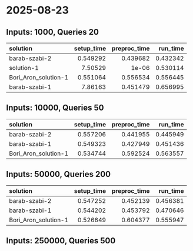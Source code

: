 # 2025-08-23

## Inputs: 1000, Queries 20

| solution             |   setup_time |   preproc_time |   run_time |
|:---------------------|-------------:|---------------:|-----------:|
| barab-szabi-2        |     0.549292 |       0.439682 |   0.432342 |
| solution-1           |     7.50529  |       1e-06    |   0.530114 |
| Bori_Aron_solution-1 |     0.551064 |       0.556534 |   0.556445 |
| barab-szabi-1        |     7.86163  |       0.451479 |   0.656995 |

## Inputs: 10000, Queries 50

| solution             |   setup_time |   preproc_time |   run_time |
|:---------------------|-------------:|---------------:|-----------:|
| barab-szabi-2        |     0.557206 |       0.441955 |   0.445949 |
| barab-szabi-1        |     0.549323 |       0.427949 |   0.451436 |
| Bori_Aron_solution-1 |     0.534744 |       0.592524 |   0.563557 |

## Inputs: 50000, Queries 200

| solution             |   setup_time |   preproc_time |   run_time |
|:---------------------|-------------:|---------------:|-----------:|
| barab-szabi-2        |     0.547252 |       0.452139 |   0.456381 |
| barab-szabi-1        |     0.544202 |       0.453792 |   0.470646 |
| Bori_Aron_solution-1 |     0.526649 |       0.604377 |   0.555947 |

## Inputs: 250000, Queries 500

| solution             |   setup_time |   preproc_time |   run_time |
|:---------------------|-------------:|---------------:|-----------:|
| barab-szabi-2        |     0.543372 |       0.50418  |   0.473847 |
| barab-szabi-1        |     0.537587 |       0.567124 |   0.587478 |
| Bori_Aron_solution-1 |     0.538876 |       0.788812 |   0.587985 |

## Inputs: 1000000, Queries 1000

| solution             |   setup_time |   preproc_time |   run_time |
|:---------------------|-------------:|---------------:|-----------:|
| barab-szabi-2        |     0.546884 |       0.774125 |   0.531691 |
| Bori_Aron_solution-1 |     0.538821 |       1.46539  |   0.617113 |
| barab-szabi-1        |     0.537085 |       0.900353 |   0.967807 |

## Inputs: 10000000, Queries 1000

| solution             |   setup_time |   preproc_time |   run_time |
|:---------------------|-------------:|---------------:|-----------:|
| barab-szabi-2        |     0.539458 |        5.54254 |   0.782475 |
| Bori_Aron_solution-1 |     0.543806 |       10.9179  |   0.877993 |
| barab-szabi-1        |     0.537338 |        5.0354  |   6.86666  |

## Inputs: 100000000, Queries 10000

| solution             |   setup_time |   preproc_time |   run_time |
|:---------------------|-------------:|---------------:|-----------:|
| barab-szabi-2        |     0.54947  |        77.6852 |    2.85737 |
| Bori_Aron_solution-1 |     0.537785 |       147.992  |   16.8563  |